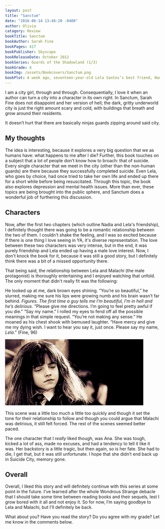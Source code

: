 ```yaml
---
layout: post
title: "Sanctum"
date: "2016-06-14 13:48:20 -0400"
author: Olivia
catagory: Review
bookTitle: Sanctum
bookAuthor: Sarah Fine
bookPages: 417
bookPublisher: Skyscape
bookReleaseDate: October 2012
bookSeries: Guards of the Shadowland (1/3)
bookGrade: 4
bookImg: /assets/Bookcovers/Sanctum.png
bookPlot: A week ago, seventeen-year-old Lela Santos’s best friend, Nadia, killed herself. Today, thanks to a farewell ritual gone awry, Lela is standing in paradise, looking upon a vast gated city in the distance—hell. No one willingly walks through the Suicide Gates, into a place smothered in darkness and infested with depraved creatures. But Lela isn’t just anyone—she’s determined to save her best friend’s soul, even if it means sacrificing her eternal afterlife. <br> <sup>Adapted from &#58; GoodReads</sup>
---
```


I am a city girl, through and through. Consequentially, I love it when an author can turn a city into a character in its own right. In Sanctum, Sarah Fine does not disappoint and her version of hell; the dark, gritty underworld city is just the right amount scary and cold, with buildings that breath and grow around their residents.

It doesn’t hurt that there are basically ninjas guards zipping around said city.

<!--more-->

## My thoughts

The idea is interesting, because it explores a very big question that we as humans have: what happens to me after I die? Further, this book touches on a subject that a lot of people don’t know how to broach: that of suicide. Every single character that we meet in the city (other than the non-human guards) are there because they successfully completed suicide. Even Lela, who goes by choice, had once tried to take her own life and ended up there for a short while before being resuscitated. Through this topic, the book also explores depression and mental health issues. More than ever, these topics are being brought into the public sphere, and Sanctum does a wonderful job of furthering this discussion.

## Characters
Now, after the first two chapters (which outline Nadia and Lela's friendship), I definitely thought there was going to be a romantic relationship between the two of them. I couldn't shake the feeling, and I was so excited because if there is one thing I love seeing in YA, it's diverse representation. The love between these two characters was very intense, but in the end, it was purely friendship and Lela ended up having a male love interest. Now, I don't knock the book for it, because it was still a good story, but I definitely think there was a bit of a missed opportunity there.

That being said, the relationship between Lela and Malachi (the male protagonist) is thoroughly entertaining and I enjoyed watching that unfold. The only moment that didn't really fit was the following:

<span class="spoiler">He looked up at me, dark brown eyes shining. “You’re so beautiful,” he slurred, making me sure his lips were growing numb and his brain wasn’t far behind.
*Figures. The first time a guy tells me I’m beautiful, I’m in hell and he’s delirious.*
“Please give me directions. I’m going to feel pretty awful if you die.”
“Say my name.” I rolled my eyes to fend off all the possible meanings in that simple request.
“You’re not making any sense.” He moaned as his chest shook with bemused laughter.
“Have mercy and give me my dying wish. I want to hear you say it, just once. Please say my name, *Lela*.” (Fine, 96)</span>

<p align="center">

<img src="\assets\gifs\wideeyes.gif" alt="Whaaat"></p>


This scene was a little too much a little too quickly and though it set the tone for their relationship to follow and though you could argue that Malachi was delirious, it still felt forced. The rest of the scenes seemed better paced.

The one character that I *really* liked though, was Ana. She was tough, kicked a lot of ass, made no excuses, and had a tendency to tell it like it was. Her backstory is a little tragic, but then again, <span class="spoiler"> so is her fate. She had to die, I get that, but it was still unfortunate. I hope that she didn’t end back up in Suicide City, memory gone</span>.

## Overall
Overall, I liked this story and will definitely continue with this series at some point in the future. I’ve learned after the whole Wondrous Strange debacle that I should take some time between reading books and their sequels, lest I grow bored with it all and not enjoy it. So for now, I’m saying goodbye to Lela and Malachi, but I'll definitely be back.

What about you? Have you read the story? Do you agree with my grade? Let me know in the comments below.
